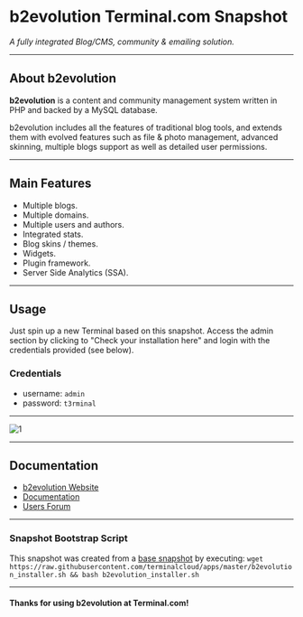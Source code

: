 # **b2evolution** Terminal.com Snapshot

*A fully integrated Blog/CMS, community & emailing solution.*

---

## About b2evolution

**b2evolution** is a content and community management system written in PHP and backed by a MySQL database.


b2evolution includes all the features of traditional blog tools, and extends them with evolved features such as file & photo management, advanced skinning, multiple blogs support as well as detailed user permissions.

---

## Main Features

- Multiple blogs.
- Multiple domains.
- Multiple users and authors.
- Integrated stats.
- Blog skins / themes.
- Widgets.
- Plugin framework.
- Server Side Analytics (SSA).


---

## Usage

Just spin up a new Terminal based on this snapshot. Access the admin section by clicking to "Check your installation here" and login with the credentials provided (see below).

### Credentials

- username: `admin`
- password: `t3rminal`

---

![1](http://b2evolution.net/media/blogs/home/blog_a_evopress.png)

---

## Documentation

- [b2evolution Website](http://b2evolution.net/)
- [Documentation](http://b2evolution.net/man/)
- [Users Forum](http://forums.b2evolution.net/)

---

### Snapshot Bootstrap Script

This snapshot was created from a [base snapshot](https://www.terminal.com/tiny/FzpHiTXG1K) by executing:
`wget https://raw.githubusercontent.com/terminalcloud/apps/master/b2evolution_installer.sh && bash b2evolution_installer.sh`

---

#### Thanks for using b2evolution at Terminal.com!
